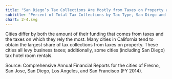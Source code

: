 ```yaml
---
title: "San Diego’s Tax Collections Are Mostly from Taxes on Property and Retail Sales"
subtitle: "Percent of Total Tax Collections by Tax Type, San Diego and Select California Cities (FY 2014)"
chart: 2-4.svg
---
```

Cities differ by both the amount of their funding that comes from taxes and the taxes on which they rely the most. Many cities in California tend to obtain the largest share of tax collections from taxes on property. These cities all levy business taxes; additionally, some cities (including San Diego) tax hotel room rentals.

Source: Comprehensive Annual Financial Reports for the cities of Fresno, San Jose, San Diego, Los Angeles, and San Francisco (FY 2014).
